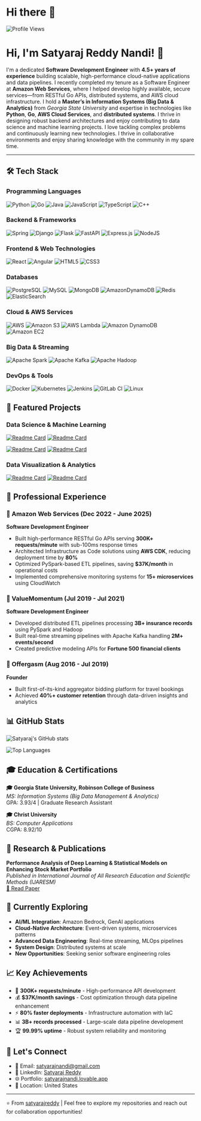 # Hi there 👋

![Profile Views](https://komarev.com/ghpvc/?username=satyarajreddy&color=blue)

# Hi, I'm Satyaraj Reddy Nandi! 👋

I'm a dedicated **Software Development Engineer** with **4.5+ years of experience** building scalable, high-performance cloud-native applications and data pipelines. I recently completed my tenure as a Software Engineer at **Amazon Web Services**, where I helped develop highly available, secure services—from RESTful Go APIs, distributed systems, and AWS cloud infrastructure. I hold a **Master’s in Information Systems (Big Data & Analytics)** from *Georgia State University* and expertise in technologies like **Python**, **Go**, **AWS Cloud Services**, and **distributed systems**. I thrive in designing robust backend architectures and enjoy contributing to data science and machine learning projects. I love tackling complex problems and continuously learning new technologies. I thrive in collaborative environments and enjoy sharing knowledge with the community in my spare time. 

---

## 🛠️ Tech Stack

### Programming Languages
![Python](https://img.shields.io/badge/python-3670A0?style=for-the-badge&logo=python&logoColor=ffdd54) ![Go](https://img.shields.io/badge/go-%2300ADD8.svg?style=for-the-badge&logo=go&logoColor=white) ![Java](https://img.shields.io/badge/java-%23ED8B00.svg?style=for-the-badge&logo=openjdk&logoColor=white) ![JavaScript](https://img.shields.io/badge/javascript-%23323330.svg?style=for-the-badge&logo=javascript&logoColor=%23F7DF1E) ![TypeScript](https://img.shields.io/badge/typescript-%23007ACC.svg?style=for-the-badge&logo=typescript&logoColor=white) ![C++](https://img.shields.io/badge/c++-%2300599C.svg?style=for-the-badge&logo=c%2B%2B&logoColor=white)

### Backend & Frameworks
![Spring](https://img.shields.io/badge/spring-%236DB33F.svg?style=for-the-badge&logo=spring&logoColor=white) ![Django](https://img.shields.io/badge/django-%23092E20.svg?style=for-the-badge&logo=django&logoColor=white) ![Flask](https://img.shields.io/badge/flask-%23000.svg?style=for-the-badge&logo=flask&logoColor=white) ![FastAPI](https://img.shields.io/badge/FastAPI-005571?style=for-the-badge&logo=fastapi) ![Express.js](https://img.shields.io/badge/express.js-%23404d59.svg?style=for-the-badge&logo=express&logoColor=%2361DAFB) ![NodeJS](https://img.shields.io/badge/node.js-6DA55F?style=for-the-badge&logo=node.js&logoColor=white)

### Frontend & Web Technologies
![React](https://img.shields.io/badge/react-%2320232a.svg?style=for-the-badge&logo=react&logoColor=%2361DAFB) ![Angular](https://img.shields.io/badge/angular-%23DD0031.svg?style=for-the-badge&logo=angular&logoColor=white) ![HTML5](https://img.shields.io/badge/html5-%23E34F26.svg?style=for-the-badge&logo=html5&logoColor=white) ![CSS3](https://img.shields.io/badge/css3-%231572B6.svg?style=for-the-badge&logo=css3&logoColor=white)

### Databases
![PostgreSQL](https://img.shields.io/badge/postgres-%23316192.svg?style=for-the-badge&logo=postgresql&logoColor=white) ![MySQL](https://img.shields.io/badge/mysql-4479A1.svg?style=for-the-badge&logo=mysql&logoColor=white) ![MongoDB](https://img.shields.io/badge/MongoDB-%234ea94b.svg?style=for-the-badge&logo=mongodb&logoColor=white) ![AmazonDynamoDB](https://img.shields.io/badge/Amazon%20DynamoDB-4053D6?style=for-the-badge&logo=Amazon%20DynamoDB&logoColor=white) ![Redis](https://img.shields.io/badge/redis-%23DD0031.svg?style=for-the-badge&logo=redis&logoColor=white) ![ElasticSearch](https://img.shields.io/badge/-ElasticSearch-005571?style=for-the-badge&logo=elasticsearch)

### Cloud & AWS Services
![AWS](https://img.shields.io/badge/AWS-%23FF9900.svg?style=for-the-badge&logo=amazon-aws&logoColor=white) ![Amazon S3](https://img.shields.io/badge/Amazon%20S3-FF9900?style=for-the-badge&logo=amazons3&logoColor=white) ![AWS Lambda](https://img.shields.io/badge/AWS%20Lambda-FF9900?style=for-the-badge&logo=awslambda&logoColor=white) ![Amazon DynamoDB](https://img.shields.io/badge/Amazon%20DynamoDB-4053D6?style=for-the-badge&logo=Amazon%20DynamoDB&logoColor=white) ![Amazon EC2](https://img.shields.io/badge/Amazon%20EC2-FF9900?style=for-the-badge&logo=amazonec2&logoColor=white)

### Big Data & Streaming
![Apache Spark](https://img.shields.io/badge/Apache%20Spark-FDEE21?style=for-the-badge&logo=apachespark&logoColor=black) ![Apache Kafka](https://img.shields.io/badge/Apache%20Kafka-000?style=for-the-badge&logo=apachekafka) ![Apache Hadoop](https://img.shields.io/badge/Apache%20Hadoop-66CCFF?style=for-the-badge&logo=apachehadoop&logoColor=black)

### DevOps & Tools
![Docker](https://img.shields.io/badge/docker-%230db7ed.svg?style=for-the-badge&logo=docker&logoColor=white) ![Kubernetes](https://img.shields.io/badge/kubernetes-%23326ce5.svg?style=for-the-badge&logo=kubernetes&logoColor=white) ![Jenkins](https://img.shields.io/badge/jenkins-%232C5263.svg?style=for-the-badge&logo=jenkins&logoColor=white) ![GitLab CI](https://img.shields.io/badge/gitlab%20ci-%23181717.svg?style=for-the-badge&logo=gitlab&logoColor=white) ![Linux](https://img.shields.io/badge/Linux-FCC624?style=for-the-badge&logo=linux&logoColor=black)

## 🚀 Featured Projects

### Data Science & Machine Learning
[![Readme Card](https://github-readme-stats.vercel.app/api/pin/?username=satyarajreddy&repo=Performance-Analysis-of-Deep-Learning-and-Statistical-Models-on-Enhancing-Stock-Market-Portfolio)](https://github.com/satyarajreddy/Performance-Analysis-of-Deep-Learning-and-Statistical-Models-on-Enhancing-Stock-Market-Portfolio) [![Readme Card](https://github-readme-stats.vercel.app/api/pin/?username=satyarajreddy&repo=Sparkify-Churn-Prediction-using-PySpark)](https://github.com/satyarajreddy/Sparkify-Churn-Prediction-using-PySpark)

[![Readme Card](https://github-readme-stats.vercel.app/api/pin/?username=satyarajreddy&repo=NYC-Airbnb-Analysis-EDA-Price-Prediction)](https://github.com/satyarajreddy/NYC-Airbnb-Analysis-EDA-Price-Prediction) [![Readme Card](https://github-readme-stats.vercel.app/api/pin/?username=satyarajreddy&repo=Graduate-Admissions-Analysis)](https://github.com/satyarajreddy/Graduate-Admissions-Analysis)

### Data Visualization & Analytics
[![Readme Card](https://github-readme-stats.vercel.app/api/pin/?username=satyarajreddy&repo=FordGoBike-Data-Visualisation)](https://github.com/satyarajreddy/FordGoBike-Data-Visualisation) [![Readme Card](https://github-readme-stats.vercel.app/api/pin/?username=satyarajreddy&repo=Wine-Quality-Analysis)](https://github.com/satyarajreddy/Wine-Quality-Analysis)

## 💼 Professional Experience

### 🔹 Amazon Web Services (Dec 2022 - June 2025)
**Software Development Engineer**
- Built high-performance RESTful Go APIs serving **300K+ requests/minute** with sub-100ms response times
- Architected Infrastructure as Code solutions using **AWS CDK**, reducing deployment time by **80%**
- Optimized PySpark-based ETL pipelines, saving **$37K/month** in operational costs
- Implemented comprehensive monitoring systems for **15+ microservices** using CloudWatch

### 🔹 ValueMomentum (Jul 2019 - Jul 2021)  
**Software Development Engineer**
- Developed distributed ETL pipelines processing **3B+ insurance records** using PySpark and Hadoop
- Built real-time streaming pipelines with Apache Kafka handling **2M+ events/second**
- Created predictive modeling APIs for **Fortune 500 financial clients**

### 🔹 Offergasm (Aug 2016 - Jul 2019)
**Founder**
- Built first-of-its-kind aggregator bidding platform for travel bookings
- Achieved **40%+ customer retention** through data-driven insights and analytics

## 📊 GitHub Stats

![Satyaraj's GitHub stats](https://github-readme-stats.vercel.app/api?username=satyarajreddy&show_icons=true&theme=radical)

![Top Languages](https://github-readme-stats.vercel.app/api/top-langs/?username=satyarajreddy&layout=compact&theme=radical)

## 🎓 Education & Certifications

**🎓 Georgia State University, Robinson College of Business**  
*MS: Information Systems (Big Data Management & Analytics)*  
GPA: 3.93/4 | Graduate Research Assistant

**🎓 Christ University**  
*BS: Computer Applications*  
CGPA: 8.92/10

## 📝 Research & Publications

**Performance Analysis of Deep Learning & Statistical Models on Enhancing Stock Market Portfolio**  
*Published in International Journal of All Research Education and Scientific Methods (IJARESM)*  
[📄 Read Paper](http://www.ijaresm.com/uploaded_files/document_file/Satyaraj_ReddyfaSp.pdf)

## 🌱 Currently Exploring

- **AI/ML Integration**: Amazon Bedrock, GenAI applications
- **Cloud-Native Architecture**: Event-driven systems, microservices patterns  
- **Advanced Data Engineering**: Real-time streaming, MLOps pipelines
- **System Design**: Distributed systems at scale
- **New Opportunities**: Seeking senior software engineering roles

## 📈 Key Achievements

- 🚀 **300K+ requests/minute** - High-performance API development
- 💰 **$37K/month savings** - Cost optimization through data pipeline enhancement
- ⚡ **80% faster deployments** - Infrastructure automation with IaC
- 📊 **3B+ records processed** - Large-scale data pipeline development
- 🏆 **99.99% uptime** - Robust system reliability and monitoring

## 🤝 Let's Connect

- 📧 Email: [satyarajnandi@gmail.com](mailto:satyarajnandi@gmail.com)
- 💼 LinkedIn: [Satyaraj Reddy](https://www.linkedin.com/in/satyarajreddy/)
- 🌐 Portfolio: [satyarajnandi.lovable.app](https://satyarajnandi.lovable.app/)
- 📍 Location: United States

---

⭐ From [satyarajreddy](https://github.com/satyarajreddy) | Feel free to explore my repositories and reach out for collaboration opportunities!
